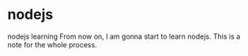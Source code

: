 # nodejs
nodejs learning
From now on, I am gonna start to learn nodejs.
This is a note for the whole process.
